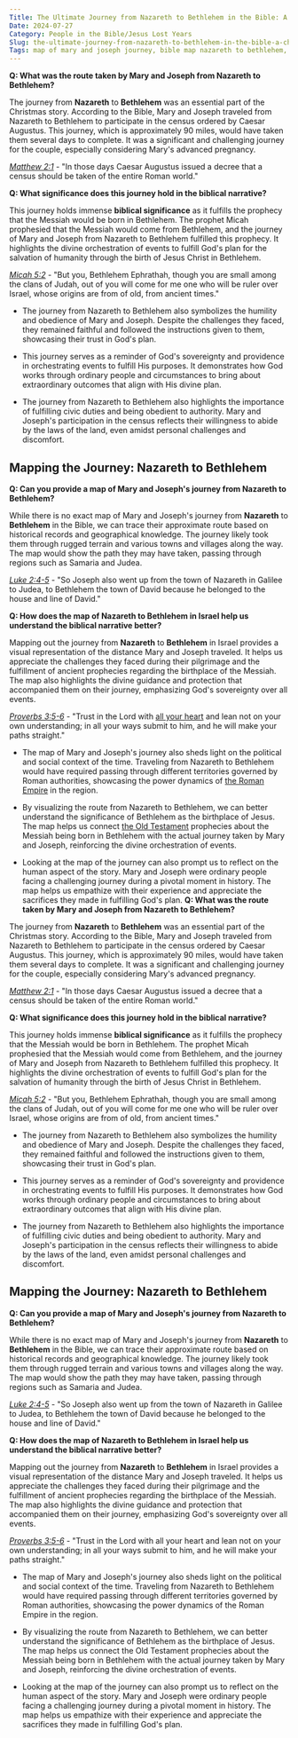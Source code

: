 ```yaml
---
Title: The Ultimate Journey from Nazareth to Bethlehem in the Bible: A Christian Exploration
Date: 2024-07-27
Category: People in the Bible/Jesus Lost Years
Slug: the-ultimate-journey-from-nazareth-to-bethlehem-in-the-bible-a-christian-exploration
Tags: map of mary and joseph journey, bible map nazareth to bethlehem, map of bethlehem and nazareth, map of mary and joseph's journey from nazareth to bethlehem, biblical map of bethlehem and nazareth, map bethlehem nazareth, bethlehem and nazareth map, map of bethlehem and egypt, map of bethlehem to egypt, map of nazareth and bethlehem israel, bethlehem nazareth jerusalem map, map bethlehem to egypt, people in the bible, jesus lost years
---
```

**Q: What was the route taken by Mary and Joseph from Nazareth to Bethlehem?**

The journey from **Nazareth** to **Bethlehem** was an essential part of the Christmas story. According to the Bible, Mary and Joseph traveled from Nazareth to Bethlehem to participate in the census ordered by Caesar Augustus. This journey, which is approximately 90 miles, would have taken them several days to complete. It was a significant and challenging journey for the couple, especially considering Mary's advanced pregnancy.

*[Matthew 2:1](https://www.bibleref.com/Matthew/2/Matthew-2-1.html)* - "In those days Caesar Augustus issued a decree that a census should be taken of the entire Roman world."

**Q: What significance does this journey hold in the biblical narrative?**

This journey holds immense **biblical significance** as it fulfills the prophecy that the Messiah would be born in Bethlehem. The prophet Micah prophesied that the Messiah would come from Bethlehem, and the journey of Mary and Joseph from Nazareth to Bethlehem fulfilled this prophecy. It highlights the divine orchestration of events to fulfill God's plan for the salvation of humanity through the birth of Jesus Christ in Bethlehem.

*[Micah 5:2](https://www.bibleref.com/Micah/5/Micah-5-2.html)* - "But you, Bethlehem Ephrathah, though you are small among the clans of Judah, out of you will come for me one who will be ruler over Israel, whose origins are from of old, from ancient times."

- The journey from Nazareth to Bethlehem also symbolizes the humility and obedience of Mary and Joseph. Despite the challenges they faced, they remained faithful and followed the instructions given to them, showcasing their trust in God's plan.
  
- This journey serves as a reminder of God's sovereignty and providence in orchestrating events to fulfill His purposes. It demonstrates how God works through ordinary people and circumstances to bring about extraordinary outcomes that align with His divine plan.
  
- The journey from Nazareth to Bethlehem also highlights the importance of fulfilling civic duties and being obedient to authority. Mary and Joseph's participation in the census reflects their willingness to abide by the laws of the land, even amidst personal challenges and discomfort.


## Mapping the Journey: Nazareth to Bethlehem

**Q: Can you provide a map of Mary and Joseph's journey from Nazareth to Bethlehem?**

While there is no exact map of Mary and Joseph's journey from **Nazareth** to **Bethlehem** in the Bible, we can trace their approximate route based on historical records and geographical knowledge. The journey likely took them through rugged terrain and various towns and villages along the way. The map would show the path they may have taken, passing through regions such as Samaria and Judea.

*[Luke 2:4-5](https://www.bibleref.com/Luke/2/Luke-2-4.html)* - "So Joseph also went up from the town of Nazareth in Galilee to Judea, to Bethlehem the town of David because he belonged to the house and line of David."

**Q: How does the map of Nazareth to Bethlehem in Israel help us understand the biblical narrative better?**

Mapping out the journey from **Nazareth** to **Bethlehem** in Israel provides a visual representation of the distance Mary and Joseph traveled. It helps us appreciate the challenges they faced during their pilgrimage and the fulfillment of ancient prophecies regarding the birthplace of the Messiah. The map also highlights the divine guidance and protection that accompanied them on their journey, emphasizing God's sovereignty over all events.

*[Proverbs 3:5-6](https://www.bibleref.com/Proverbs/3/Proverbs-3-5.html)* - "Trust in the Lord with [all your heart](/discover-the-true-meaning-of-being-a-christian-essential-guide-for-believers) and lean not on your own understanding; in all your ways submit to him, and he will make your paths straight."

- The map of Mary and Joseph's journey also sheds light on the political and social context of the time. Traveling from Nazareth to Bethlehem would have required passing through different territories governed by Roman authorities, showcasing the power dynamics of [the Roman Empire](/ultimate-bible-study-guides-by-book-enhance-your-understanding-and-faith) in the region.
  
- By visualizing the route from Nazareth to Bethlehem, we can better understand the significance of Bethlehem as the birthplace of Jesus. The map helps us connect [the Old Testament](/ultimate-guide-best-order-to-read-the-bible-for-beginners) prophecies about the Messiah being born in Bethlehem with the actual journey taken by Mary and Joseph, reinforcing the divine orchestration of events.

- Looking at the map of the journey can also prompt us to reflect on the human aspect of the story. Mary and Joseph were ordinary people facing a challenging journey during a pivotal moment in history. The map helps us empathize with their experience and appreciate the sacrifices they made in fulfilling God's plan.
**Q: What was the route taken by Mary and Joseph from Nazareth to Bethlehem?**

The journey from **Nazareth** to **Bethlehem** was an essential part of the Christmas story. According to the Bible, Mary and Joseph traveled from Nazareth to Bethlehem to participate in the census ordered by Caesar Augustus. This journey, which is approximately 90 miles, would have taken them several days to complete. It was a significant and challenging journey for the couple, especially considering Mary's advanced pregnancy.

*[Matthew 2:1](https://www.bibleref.com/Matthew/2/Matthew-2-1.html)* - "In those days Caesar Augustus issued a decree that a census should be taken of the entire Roman world."

**Q: What significance does this journey hold in the biblical narrative?**

This journey holds immense **biblical significance** as it fulfills the prophecy that the Messiah would be born in Bethlehem. The prophet Micah prophesied that the Messiah would come from Bethlehem, and the journey of Mary and Joseph from Nazareth to Bethlehem fulfilled this prophecy. It highlights the divine orchestration of events to fulfill God's plan for the salvation of humanity through the birth of Jesus Christ in Bethlehem.

*[Micah 5:2](https://www.bibleref.com/Micah/5/Micah-5-2.html)* - "But you, Bethlehem Ephrathah, though you are small among the clans of Judah, out of you will come for me one who will be ruler over Israel, whose origins are from of old, from ancient times."

- The journey from Nazareth to Bethlehem also symbolizes the humility and obedience of Mary and Joseph. Despite the challenges they faced, they remained faithful and followed the instructions given to them, showcasing their trust in God's plan.
  
- This journey serves as a reminder of God's sovereignty and providence in orchestrating events to fulfill His purposes. It demonstrates how God works through ordinary people and circumstances to bring about extraordinary outcomes that align with His divine plan.
  
- The journey from Nazareth to Bethlehem also highlights the importance of fulfilling civic duties and being obedient to authority. Mary and Joseph's participation in the census reflects their willingness to abide by the laws of the land, even amidst personal challenges and discomfort.


## Mapping the Journey: Nazareth to Bethlehem

**Q: Can you provide a map of Mary and Joseph's journey from Nazareth to Bethlehem?**

While there is no exact map of Mary and Joseph's journey from **Nazareth** to **Bethlehem** in the Bible, we can trace their approximate route based on historical records and geographical knowledge. The journey likely took them through rugged terrain and various towns and villages along the way. The map would show the path they may have taken, passing through regions such as Samaria and Judea.

*[Luke 2:4-5](https://www.bibleref.com/Luke/2/Luke-2-4.html)* - "So Joseph also went up from the town of Nazareth in Galilee to Judea, to Bethlehem the town of David because he belonged to the house and line of David."

**Q: How does the map of Nazareth to Bethlehem in Israel help us understand the biblical narrative better?**

Mapping out the journey from **Nazareth** to **Bethlehem** in Israel provides a visual representation of the distance Mary and Joseph traveled. It helps us appreciate the challenges they faced during their pilgrimage and the fulfillment of ancient prophecies regarding the birthplace of the Messiah. The map also highlights the divine guidance and protection that accompanied them on their journey, emphasizing God's sovereignty over all events.

*[Proverbs 3:5-6](https://www.bibleref.com/Proverbs/3/Proverbs-3-5.html)* - "Trust in the Lord with all your heart and lean not on your own understanding; in all your ways submit to him, and he will make your paths straight."

- The map of Mary and Joseph's journey also sheds light on the political and social context of the time. Traveling from Nazareth to Bethlehem would have required passing through different territories governed by Roman authorities, showcasing the power dynamics of the Roman Empire in the region.
  
- By visualizing the route from Nazareth to Bethlehem, we can better understand the significance of Bethlehem as the birthplace of Jesus. The map helps us connect the Old Testament prophecies about the Messiah being born in Bethlehem with the actual journey taken by Mary and Joseph, reinforcing the divine orchestration of events.

- Looking at the map of the journey can also prompt us to reflect on the human aspect of the story. Mary and Joseph were ordinary people facing a challenging journey during a pivotal moment in history. The map helps us empathize with their experience and appreciate the sacrifices they made in fulfilling God's plan.
